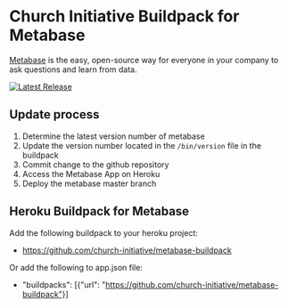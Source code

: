 # Church Initiative Buildpack for Metabase

[Metabase](https://www.metabase.com) is the easy, open-source way for everyone in your company to ask questions and learn from data.

[![Latest Release](https://img.shields.io/github/release/metabase/metabase.svg?label=latest%20release)](https://github.com/metabase/metabase/releases)

## Update process

1. Determine the latest version number of metabase
2. Update the version number located in the `/bin/version` file in the buildpack
3. Commit change to the github repository
4. Access the Metabase App on Heroku
5. Deploy the metabase master branch

## Heroku Buildpack for Metabase

Add the following buildpack to your heroku project:

- https://github.com/church-initiative/metabase-buildpack

Or add the following to app.json file:

- "buildpacks": [{"url": "https://github.com/church-initiative/metabase-buildpack"}]
